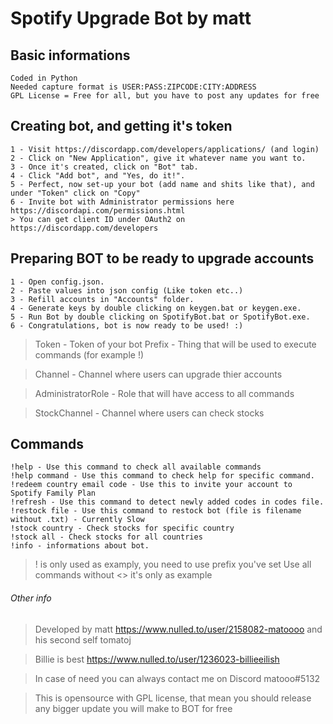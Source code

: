 # Spotify Upgrade Bot by matt

## Basic informations
```
Coded in Python
Needed capture format is USER:PASS:ZIPCODE:CITY:ADDRESS
GPL License = Free for all, but you have to post any updates for free
```

## Creating bot, and getting it's token
```
1 - Visit https://discordapp.com/developers/applications/ (and login)
2 - Click on "New Application", give it whatever name you want to.
3 - Once it's created, click on "Bot" tab.
4 - Click "Add bot", and "Yes, do it!".
5 - Perfect, now set-up your bot (add name and shits like that), and under "Token" click on "Copy"
6 - Invite bot with Administrator permissions here https://discordapi.com/permissions.html
> You can get client ID under OAuth2 on https://discordapp.com/developers
```

## Preparing BOT to be ready to upgrade accounts
```
1 - Open config.json.
2 - Paste values into json config (Like token etc..)
3 - Refill accounts in "Accounts" folder.
4 - Generate keys by double clicking on keygen.bat or keygen.exe.
5 - Run Bot by double clicking on SpotifyBot.bat or SpotifyBot.exe.
6 - Congratulations, bot is now ready to be used! :)
```
>Token - Token of your bot Prefix - Thing that will be used to execute commands (for example !)

>Channel - Channel where users can upgrade thier accounts

>AdministratorRole - Role that will have access to all commands

>StockChannel - Channel where users can check stocks

## Commands
```
!help - Use this command to check all available commands
!help command - Use this command to check help for specific command.
!redeem country email code - Use this to invite your account to Spotify Family Plan
!refresh - Use this command to detect newly added codes in codes file.
!restock file - Use this command to restock bot (file is filename without .txt) - Currently Slow
!stock country - Check stocks for specific country
!stock all - Check stocks for all countries
!info - informations about bot.
```
>! is only used as examply, you need to use prefix you've set
>Use all commands without <> it's only as example

###### Other info
>Developed by matt https://www.nulled.to/user/2158082-matoooo and his second self tomatoj

>Billie is best https://www.nulled.to/user/1236023-billieeilish

>In case of need you can always contact me on Discord matooo#5132

>This is opensource with GPL license, that mean you should release any bigger update you will make to BOT for free





